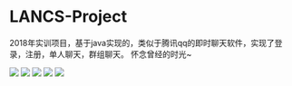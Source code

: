 # LANCS-Project

2018年实训项目，基于java实现的，类似于腾讯qq的即时聊天软件，实现了登录，注册，单人聊天，群组聊天。
怀念曾经的时光~

![](https://gitee.com/sctb/abin_pictures/raw/master/imgs/20210304170655.png)
![](https://gitee.com/sctb/abin_pictures/raw/master/imgs/20210304170759.png)
![](https://gitee.com/sctb/abin_pictures/raw/master/imgs/20210304171015.png)
![](https://gitee.com/sctb/abin_pictures/raw/master/imgs/20210304171236.png)
![](https://gitee.com/sctb/abin_pictures/raw/master/imgs/20210304171311.png)
